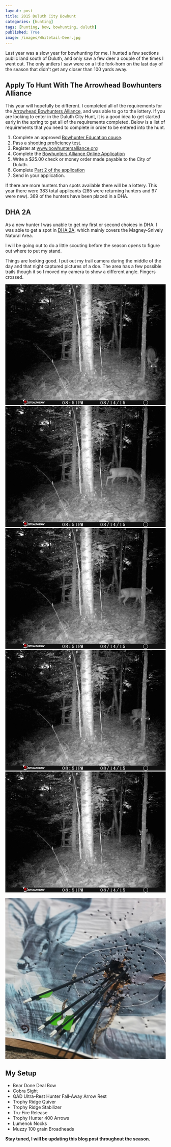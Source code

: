 ```yaml
---
layout: post
title: 2015 Duluth City Bowhunt
categories: [hunting]
tags: [hunting, bow, bowhunting, duluth]
published: True
image: /images/Whitetail-Deer.jpg
---
```


<style>.parallax-background {background: url("/images/Whitetail-Deer.jpg");}</style>

Last year was a slow year for bowhunting for me. I hunted a few sections public land south of Duluth, and only saw a few deer a couple of the times I went out. The only antlers I saw were on a little fork-horn on the last day of the season that didn't get any closer than 100 yards away.

## Apply To Hunt With The Arrowhead Bowhunters Alliance

This year will hopefully be different. I completed all of the requirements for the <a target="_blank" href="http://www.bowhuntersalliance.org/">Arrowhead Bowhunters Alliance</a>, and was able to go to the lottery. If you are looking to enter in the Duluth City Hunt, it is a good idea to get started early in the spring to get all of the requirements completed. Below is a list of requirements that you need to complete in order to be entered into the hunt.

1. Complete an approved <a target="_blank" href="http://www.dnr.state.mn.us/safety/bowhunter/index.html">Bowhunter Education couse</a>.
2. Pass a <a target="_blank" href="http://www.bowhuntersalliance.org/proficiency-test">shooting proficiency test</a>.
3. Register at <a target="_blank" href="http://www.bowhuntersalliance.org/"> www.bowhuntersalliance.org</a>
4. Complete the <a target="_blank" href="http://www.bowhuntersalliance.org/edit-profile?view=login">Bowhunters Alliance Online Application</a>
5. Write a $25.00 check or money order made payable to the City of Duluth.
6. Complete <a target="_blank" href="http://www.bowhuntersalliance.org/downloads/2015%20Application%20Part%202.pdf">Part 2 of the application</a>
7. Send in your application.

If there are more hunters than spots available there will be a lottery. This year there were 383 total applicants (285 were returning hunters and 97 were new). 369 of the hunters have been placed in a DHA.

## DHA 2A

As a new hunter I was unable to get my first or second choices in DHA. I was able to get a spot in <a target="_blank" href="http://www.bowhuntersalliance.org/images/dha_maps/DHA2.jpg">DHA 2A</a>, which mainly covers the Magney-Snively Natural Area.

I will be going out to do a little scouting before the season opens to figure out where to put my stand.

Things are looking good. I put out my trail camera during the middle of the day and that night captured pictures of a doe. The area has a few possible trails though it so I moved my camera to show a different angle. Fingers crossed.

<div class="flexdad">
	<a href="/images/2015-08-14_Doe_1.1.jpg" data-lightbox="DHA2A Doe" data-title="DHA2A Doe" target="_self" class="flexkid"><img src="/images/2015-08-14_Doe_1.1.jpg" alt="Whitetail Doe on Trail Camera"></a>
	<a href="/images/2015-08-14_Doe_1.2.jpg" data-lightbox="DHA2A Doe" data-title="DHA2A Doe" target="_self" class="flexkid"><img src="/images/2015-08-14_Doe_1.2.jpg" alt="Whitetail Doe on Trail Camera"></a>
	<a href="/images/2015-08-14_Doe_1.3.jpg" data-lightbox="DHA2A Doe" data-title="DHA2A Doe" target="_self" class="flexkid"><img src="/images/2015-08-14_Doe_1.3.jpg" alt="Whitetail Doe on Trail Camera"></a>
	<a href="/images/2015-08-14_Doe_1.4.jpg" data-lightbox="DHA2A Doe" data-title="DHA2A Doe" target="_self" class="flexkid"><img src="/images/2015-08-14_Doe_1.4.jpg" alt="Whitetail Doe on Trail Camera"></a>
	<a href="/images/2015-08-14_Doe_1.5.jpg" data-lightbox="DHA2A Doe" data-title="DHA2A Doe" target="_self" class="flexkid"><img src="/images/2015-08-14_Doe_1.5.jpg" alt="Whitetail Doe on Trail Camera"></a>
</div>


<a href="/images/Archery_Practice.jpg" data-lightbox="Archery Target Practice" data-title="2 shots from 40 yards and 2 shots from 50 yards"><img class="floatright" src="/images/Archery_Practice.jpg" alt="Target"></a>

## My Setup
* Bear Done Deal Bow
* Cobra Sight
* QAD Ultra-Rest Hunter Fall-Away Arrow Rest
* Trophy Ridge Quiver
* Trophy Ridge Stabilizer
* Tru-Fire Release
* Trophy Hunter 400 Arrows
* Lumenok Nocks
* Muzzy 100 grain Broadheads

<b>Stay tuned, I will be updating this blog post throughout the season.</b>
